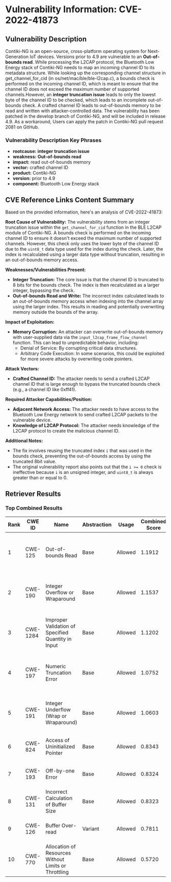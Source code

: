 # Vulnerability Information: CVE-2022-41873

## Vulnerability Description
Contiki-NG is an open-source, cross-platform operating system for Next-Generation IoT devices. Versions prior to 4.9 are vulnerable to an **Out-of-bounds read**. While processing the L2CAP protocol, the Bluetooth Low Energy stack of Contiki-NG needs to map an incoming channel ID to its metadata structure. While looking up the corresponding channel structure in get_channel_for_cid (in os/net/mac/ble/ble-l2cap.c), a bounds check is performed on the incoming channel ID, which is meant to ensure that the channel ID does not exceed the maximum number of supported channels.However, an **integer truncation issue** leads to only the lowest byte of the channel ID to be checked, which leads to an incomplete out-of-bounds check. A crafted channel ID leads to out-of-bounds memory to be read and written with attacker-controlled data. The vulnerability has been patched in the develop branch of Contiki-NG, and will be included in release 4.9. As a workaround, Users can apply the patch in Contiki-NG pull request 2081 on GitHub.

### Vulnerability Description Key Phrases
- **rootcause:** **integer truncation issue**
- **weakness:** **Out-of-bounds read**
- **impact:** read out-of-bounds memory
- **vector:** crafted channel ID
- **product:** Contiki-NG
- **version:** prior to 4.9
- **component:** Bluetooth Low Energy stack

## CVE Reference Links Content Summary
Based on the provided information, here's an analysis of CVE-2022-41873:

**Root Cause of Vulnerability:**
The vulnerability stems from an integer truncation issue within the `get_channel_for_cid` function in the BLE L2CAP module of Contiki-NG.  A bounds check is performed on the incoming channel ID to ensure it doesn't exceed the maximum number of supported channels. However, this check only uses the lower byte of the channel ID due to the `uint8_t` data type used for the index during the check. Later, the index is recalculated using a larger data type without truncation, resulting in an out-of-bounds memory access.

**Weaknesses/Vulnerabilities Present:**
* **Integer Truncation:** The core issue is that the channel ID is truncated to 8 bits for the bounds check. The index is then recalculated as a larger integer, bypassing the check.
* **Out-of-bounds Read and Write:** The incorrect index calculated leads to an out-of-bounds memory access when indexing into the channel array using the larger index. This results in reading and potentially overwriting memory outside the bounds of the array.

**Impact of Exploitation:**
* **Memory Corruption:** An attacker can overwrite out-of-bounds memory with user-supplied data via the `input_l2cap_frame_flow_channel` function. This can lead to unpredictable behavior, including:
    * Denial of Service: By corrupting critical data structures.
    * Arbitrary Code Execution: In some scenarios, this could be exploited for more severe attacks by overwriting code pointers.

**Attack Vectors:**
* **Crafted Channel ID:**  The attacker needs to send a crafted L2CAP channel ID that is large enough to bypass the truncated bounds check (e.g., a channel ID like 0xff41).

**Required Attacker Capabilities/Position:**
* **Adjacent Network Access:** The attacker needs to have access to the Bluetooth Low Energy network to send crafted L2CAP packets to the vulnerable device.
* **Knowledge of L2CAP Protocol:** The attacker needs knowledge of the L2CAP protocol to create the malicious channel ID.

**Additional Notes:**
* The fix involves reusing the truncated index `i` that was used in the bounds check, preventing the out-of-bounds access by using the truncated 8bit value.
* The original vulnerability report also points out that the `i >= 0` check is ineffective because `i` is an unsigned integer, and `uint8_t` is always greater than or equal to 0.

## Retriever Results

### Top Combined Results

| Rank | CWE ID | Name | Abstraction | Usage | Combined Score | Retrievers | Individual Scores |
|------|--------|------|-------------|-------|---------------|------------|-------------------|
| 1 | CWE-125 | Out-of-bounds Read | Base | Allowed | 1.1912 | dense, sparse, graph | dense: 0.523, sparse: 1.000, graph: 1.000 |
| 2 | CWE-190 | Integer Overflow or Wraparound | Base | Allowed | 1.1537 | dense, sparse, graph | dense: 0.546, sparse: 1.000, graph: 0.863 |
| 3 | CWE-1284 | Improper Validation of Specified Quantity in Input | Base | Allowed | 1.1202 | dense, sparse, graph | dense: 0.517, sparse: 1.000, graph: 0.810 |
| 4 | CWE-197 | Numeric Truncation Error | Base | Allowed | 1.0752 | dense, sparse, graph | dense: 0.549, sparse: 1.000, graph: 0.639 |
| 5 | CWE-191 | Integer Underflow (Wrap or Wraparound) | Base | Allowed | 1.0603 | dense, sparse, graph | dense: 0.550, sparse: 1.000, graph: 0.595 |
| 6 | CWE-824 | Access of Uninitialized Pointer | Base | Allowed | 0.8343 | dense, sparse | dense: 0.524, sparse: 1.000 |
| 7 | CWE-193 | Off-by-one Error | Base | Allowed | 0.8324 | dense, sparse | dense: 0.520, sparse: 1.000 |
| 8 | CWE-131 | Incorrect Calculation of Buffer Size | Base | Allowed | 0.8323 | dense, sparse | dense: 0.520, sparse: 1.000 |
| 9 | CWE-126 | Buffer Over-read | Variant | Allowed | 0.7811 | dense, sparse | dense: 0.548, sparse: 1.000 |
| 10 | CWE-770 | Allocation of Resources Without Limits or Throttling | Base | Allowed | 0.5720 | sparse | sparse: 1.000 |

